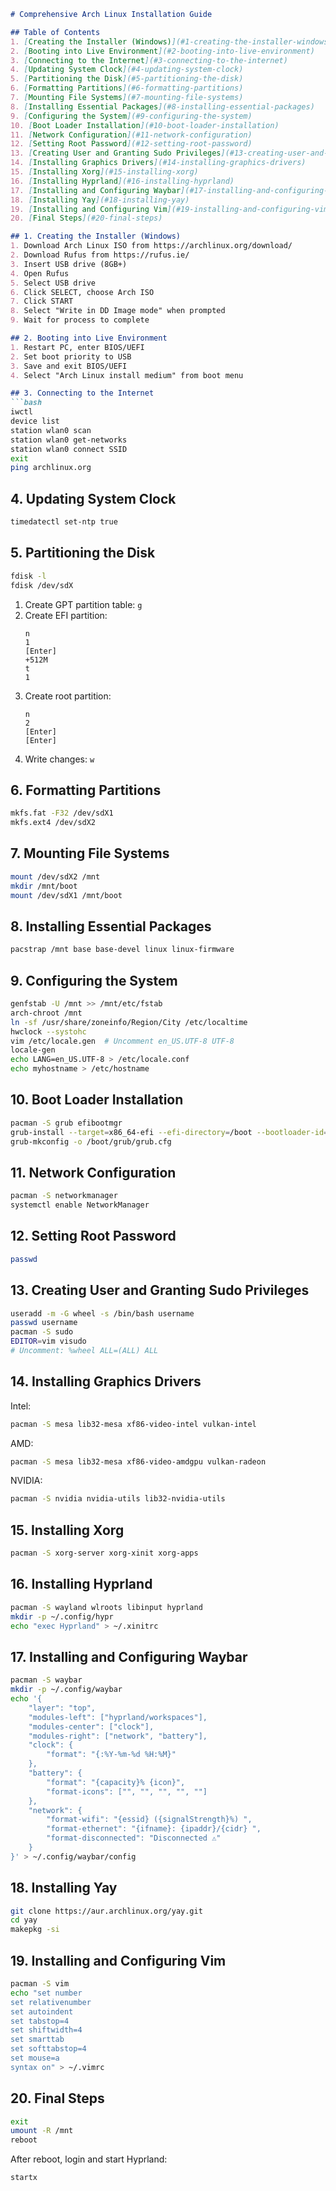 ```markdown
# Comprehensive Arch Linux Installation Guide

## Table of Contents
1. [Creating the Installer (Windows)](#1-creating-the-installer-windows)
2. [Booting into Live Environment](#2-booting-into-live-environment)
3. [Connecting to the Internet](#3-connecting-to-the-internet)
4. [Updating System Clock](#4-updating-system-clock)
5. [Partitioning the Disk](#5-partitioning-the-disk)
6. [Formatting Partitions](#6-formatting-partitions)
7. [Mounting File Systems](#7-mounting-file-systems)
8. [Installing Essential Packages](#8-installing-essential-packages)
9. [Configuring the System](#9-configuring-the-system)
10. [Boot Loader Installation](#10-boot-loader-installation)
11. [Network Configuration](#11-network-configuration)
12. [Setting Root Password](#12-setting-root-password)
13. [Creating User and Granting Sudo Privileges](#13-creating-user-and-granting-sudo-privileges)
14. [Installing Graphics Drivers](#14-installing-graphics-drivers)
15. [Installing Xorg](#15-installing-xorg)
16. [Installing Hyprland](#16-installing-hyprland)
17. [Installing and Configuring Waybar](#17-installing-and-configuring-waybar)
18. [Installing Yay](#18-installing-yay)
19. [Installing and Configuring Vim](#19-installing-and-configuring-vim)
20. [Final Steps](#20-final-steps)

## 1. Creating the Installer (Windows)
1. Download Arch Linux ISO from https://archlinux.org/download/
2. Download Rufus from https://rufus.ie/
3. Insert USB drive (8GB+)
4. Open Rufus
5. Select USB drive
6. Click SELECT, choose Arch ISO
7. Click START
8. Select "Write in DD Image mode" when prompted
9. Wait for process to complete

## 2. Booting into Live Environment
1. Restart PC, enter BIOS/UEFI
2. Set boot priority to USB
3. Save and exit BIOS/UEFI
4. Select "Arch Linux install medium" from boot menu

## 3. Connecting to the Internet
```bash
iwctl
device list
station wlan0 scan
station wlan0 get-networks
station wlan0 connect SSID
exit
ping archlinux.org
```

## 4. Updating System Clock
```bash
timedatectl set-ntp true
```

## 5. Partitioning the Disk
```bash
fdisk -l
fdisk /dev/sdX
```
1. Create GPT partition table: `g`
2. Create EFI partition:
   ```
   n
   1
   [Enter]
   +512M
   t
   1
   ```
3. Create root partition:
   ```
   n
   2
   [Enter]
   [Enter]
   ```
4. Write changes: `w`

## 6. Formatting Partitions
```bash
mkfs.fat -F32 /dev/sdX1
mkfs.ext4 /dev/sdX2
```

## 7. Mounting File Systems
```bash
mount /dev/sdX2 /mnt
mkdir /mnt/boot
mount /dev/sdX1 /mnt/boot
```

## 8. Installing Essential Packages
```bash
pacstrap /mnt base base-devel linux linux-firmware
```

## 9. Configuring the System
```bash
genfstab -U /mnt >> /mnt/etc/fstab
arch-chroot /mnt
ln -sf /usr/share/zoneinfo/Region/City /etc/localtime
hwclock --systohc
vim /etc/locale.gen  # Uncomment en_US.UTF-8 UTF-8
locale-gen
echo LANG=en_US.UTF-8 > /etc/locale.conf
echo myhostname > /etc/hostname
```

## 10. Boot Loader Installation
```bash
pacman -S grub efibootmgr
grub-install --target=x86_64-efi --efi-directory=/boot --bootloader-id=GRUB
grub-mkconfig -o /boot/grub/grub.cfg
```

## 11. Network Configuration
```bash
pacman -S networkmanager
systemctl enable NetworkManager
```

## 12. Setting Root Password
```bash
passwd
```

## 13. Creating User and Granting Sudo Privileges
```bash
useradd -m -G wheel -s /bin/bash username
passwd username
pacman -S sudo
EDITOR=vim visudo
# Uncomment: %wheel ALL=(ALL) ALL
```

## 14. Installing Graphics Drivers
Intel:
```bash
pacman -S mesa lib32-mesa xf86-video-intel vulkan-intel
```
AMD:
```bash
pacman -S mesa lib32-mesa xf86-video-amdgpu vulkan-radeon
```
NVIDIA:
```bash
pacman -S nvidia nvidia-utils lib32-nvidia-utils
```

## 15. Installing Xorg
```bash
pacman -S xorg-server xorg-xinit xorg-apps
```

## 16. Installing Hyprland
```bash
pacman -S wayland wlroots libinput hyprland
mkdir -p ~/.config/hypr
echo "exec Hyprland" > ~/.xinitrc
```

## 17. Installing and Configuring Waybar
```bash
pacman -S waybar
mkdir -p ~/.config/waybar
echo '{
    "layer": "top",
    "modules-left": ["hyprland/workspaces"],
    "modules-center": ["clock"],
    "modules-right": ["network", "battery"],
    "clock": {
        "format": "{:%Y-%m-%d %H:%M}"
    },
    "battery": {
        "format": "{capacity}% {icon}",
        "format-icons": ["", "", "", "", ""]
    },
    "network": {
        "format-wifi": "{essid} ({signalStrength}%) ",
        "format-ethernet": "{ifname}: {ipaddr}/{cidr} ",
        "format-disconnected": "Disconnected ⚠"
    }
}' > ~/.config/waybar/config
```

## 18. Installing Yay
```bash
git clone https://aur.archlinux.org/yay.git
cd yay
makepkg -si
```

## 19. Installing and Configuring Vim
```bash
pacman -S vim
echo "set number
set relativenumber
set autoindent
set tabstop=4
set shiftwidth=4
set smarttab
set softtabstop=4
set mouse=a
syntax on" > ~/.vimrc
```

## 20. Final Steps
```bash
exit
umount -R /mnt
reboot
```
After reboot, login and start Hyprland:
```bash
startx
```
```
